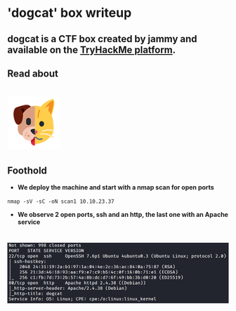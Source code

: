 # 'dogcat' box writeup
## dogcat is a CTF box created by jammy and available on the [TryHackMe platform](https://tryhackme.com).
## Read about

# ![bg](images/background.png?raw=true "Title")

## Foothold
+ **We deploy the machine and start with a nmap scan for open ports**

``nmap -sV -sC -oN scan1 10.10.23.37``

+ **We observe 2 open ports, ssh and an http, the last one with an Apache service**

# ![h](images/nmapp.jpg?raw=true "dog")
